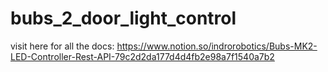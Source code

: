 # bubs_2_door_light_control

visit here for all the docs:
https://www.notion.so/indrorobotics/Bubs-MK2-LED-Controller-Rest-API-79c2d2da177d4d4fb2e98a7f1540a7b2

